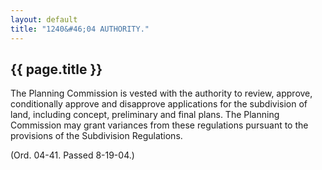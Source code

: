 ```yaml
---
layout: default 
title: "1240&#46;04 AUTHORITY."
---
```


{{ page.title }}
----------------

The Planning Commission is vested with the authority to review, approve,
conditionally approve and disapprove applications for the subdivision of
land, including concept, preliminary and final plans. The Planning
Commission may grant variances from these regulations pursuant to the
provisions of the Subdivision Regulations.

(Ord. 04-41. Passed 8-19-04.)
